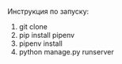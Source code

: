 Инструкция по запуску: 
1. git clone 
2. pip install pipenv 
3. pipenv install 
4. python manage.py runserver